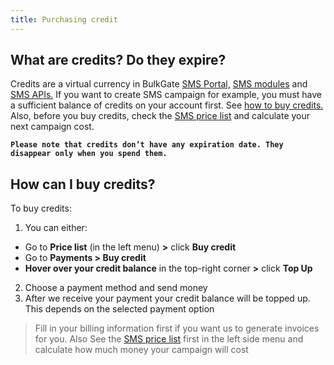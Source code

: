 ```yaml
---
title: Purchasing credit 
---
```


## What are credits? Do they expire?
Credits are a virtual currency in BulkGate [SMS Portal,](https://www.bulkgate.com/en/sms-portal/) [SMS modules](https://www.bulkgate.com/en/sms-module/) and [SMS APIs.](https://www.bulkgate.com/en/developers/sms-api/) If you want to create SMS campaign for example, you must have a sufficient balance of credits on your account first. See [how to buy credits.](#how-can-i-buy-credits) Also, before you buy credits, check the [SMS price list](using-price-list.md#how-to-use-price-list) and calculate your next campaign cost. 

**`Please note that credits don’t have any expiration date. They disappear only when you spend them.`**

## How can I buy credits?
To buy credits:
1. You can either:
- Go to **Price list** (in the left menu) **>** click **Buy credit** 
- Go to **Payments > Buy credit** 
- **Hover over your credit balance** in the top-right corner **>** click **Top Up**
2.	Choose a payment method and send money
3.	After we receive your payment your credit balance will be topped up. This depends on the selected payment option

>Fill in your billing information first if you want us to generate invoices for you.
Also
>See the [SMS price list](using-price-list.md#how-to-use-price-list) first in the left side menu and calculate how much money  your campaign will cost
